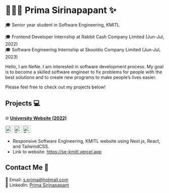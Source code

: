 # 🙇🏻‍♀️ Prima Sirinapapant ✨
🎓 Senior year student in Software Engineering, KMITL

🎓 Frontend Developer Internship at Rabbit Cash Company Limited (Jun-Jul, 2022) \
🎓 Software Engineering Internship at Skooldio Company Limited (Jun-Jul, 2023)

Hello, I am NeNe. I am interested in software development process. My goal is to become a skilled software engineer to fix problems for people with the best solutions and to create new programs to make people’s lives easier.

Please feel free to check out my projects below!

## Projects 💻

🌐 [**University Website (2022)**](https://github.com/neneprm/SE-WEBSITE)
<p>
  <img src="https://img.icons8.com/color/256/nextjs.png" alt="NextJS" width="24" height="24"/>
  <img src="https://img.icons8.com/office/256/react.png" alt="React" width="24" height="24"/>
  <img src="https://img.icons8.com/color/256/tailwindcss.png" alt="TailwindCSS" width="24" height="24"/>
</p>

- Responsive Software Engineering, KMITL website using Next.js, React, and TailwindCSS.
- Link to website: https://se-kmitl.vercel.app

## Contact Me 📮
📧 Email: s.prima@hotmail.com \
👤 LinkedIn: [Prima Sirinapapant](https://www.linkedin.com/in/prima-sirinapapant-479783218/)



<!-- **neneprm/neneprm** is a ✨ _special_ ✨ repository because its `README.md` (this file) appears on your GitHub profile.

Here are some ideas to get you started:

- 🔭 I’m currently working on ...
- 🌱 I’m currently learning ...
- 👯 I’m looking to collaborate on ...
- 🤔 I’m looking for help with ...
- 💬 Ask me about ...
- 📫 How to reach me: ...
- 😄 Pronouns: ...
- ⚡ Fun fact: ... -->

